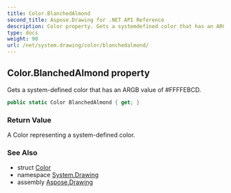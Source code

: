 ```yaml
---
title: Color.BlanchedAlmond
second_title: Aspose.Drawing for .NET API Reference
description: Color property. Gets a systemdefined color that has an ARGB value of FFFFEBCD
type: docs
weight: 90
url: /net/system.drawing/color/blanchedalmond/
---
```

## Color.BlanchedAlmond property

Gets a system-defined color that has an ARGB value of #FFFFEBCD.

```csharp
public static Color BlanchedAlmond { get; }
```

### Return Value

A Color representing a system-defined color.

### See Also

* struct [Color](../)
* namespace [System.Drawing](../../color/)
* assembly [Aspose.Drawing](../../../)


